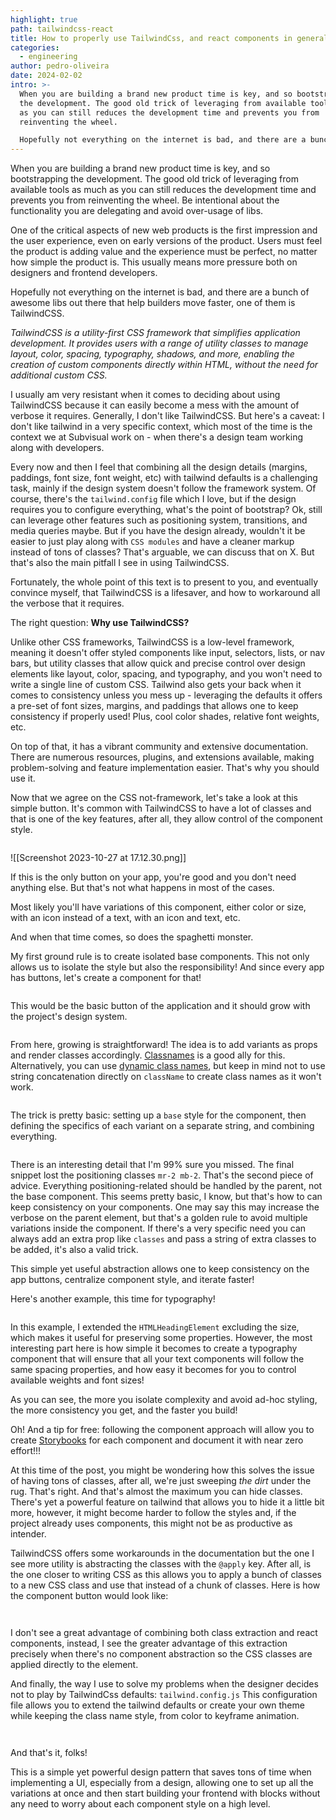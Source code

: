 ```yaml
---
highlight: true
path: tailwindcss-react
title: How to properly use TailwindCss, and react components in general
categories:
  - engineering
author: pedro-oliveira
date: 2024-02-02
intro: >-
  When you are building a brand new product time is key, and so bootstrapping
  the development. The good old trick of leveraging from available tools as much
  as you can still reduces the development time and prevents you from
  reinventing the wheel. 

  Hopefully not everything on the internet is bad, and there are a bunch of awesome libs out there that help builders move fast, one of them is TailwindCSS.
---
```

When you are building a brand new product time is key, and so bootstrapping the development. The good old trick of leveraging from available tools as much as you can still reduces the development time and prevents you from reinventing the wheel. 
Be intentional about the functionality you are delegating and avoid over-usage of libs.

One of the critical aspects of new web products is the first impression and the user experience, even on early versions of the product. Users must feel the product is adding value and the experience must be perfect, no matter how simple the product is.
This usually means more pressure both on designers and frontend developers.

Hopefully not everything on the internet is bad, and there are a bunch of awesome libs out there that help builders move faster, one of them is TailwindCSS. 

*TailwindCSS is a utility-first CSS framework that simplifies application development. It provides users with a range of utility classes to manage layout, color, spacing, typography, shadows, and more, enabling the creation of custom components directly within HTML, without the need for additional custom CSS.* 

I usually am very resistant when it comes to deciding about using TailwindCSS because it can easily become a mess with the amount of verbose it requires. Generally, I don't like TailwindCSS. But here's a caveat: I don't like tailwind in a very specific context, which most of the time is the context we at Subvisual work on - when there's a design team working along with developers.

Every now and then I feel that combining all the design details (margins, paddings, font size, font weight, etc) with tailwind defaults is a challenging task, mainly if the design system doesn't follow the framework system. Of course, there's the `tailwind.config` file which I love, but if the design requires you to configure everything, what's the point of bootstrap? Ok, still can leverage other features such as positioning system, transitions, and media queries maybe. 
But if you have the design already, wouldn't it be easier to just play along with `CSS modules` and have a cleaner markup instead of tons of classes? That's arguable, we can discuss that on X. But that's also the main pitfall I see in using TailwindCSS. 

Fortunately, the whole point of this text is to present to you, and eventually convince myself, that TailwindCSS is a lifesaver, and how to workaround all the verbose that it requires.

The right question: **Why use TailwindCSS?** 

Unlike other CSS frameworks, TailwindCSS is a low-level framework, meaning it doesn't offer styled components like input, selectors, lists, or nav bars, but utility classes that allow quick and precise control over design elements like layout, color, spacing, and typography, and you won't need to write a single line of custom CSS.
Tailwind also gets your back when it comes to consistency unless you mess up - leveraging the defaults it offers a pre-set of font sizes, margins, and paddings that allows one to keep consistency if properly used! Plus, cool color shades, relative font weights, etc.

On top of that, it has a vibrant community and extensive documentation. There are numerous resources, plugins, and extensions available, making problem-solving and feature implementation easier. That's why you should use it. 

Now that we agree on the CSS not-framework, let's take a look at this simple button. 
It's common with TailwindCSS to have a lot of classes and that is one of the key features, after all, they allow control of the component style.

```html

```

!\[[Screenshot 2023-10-27 at 17.12.30.png]]

If this is the only button on your app, you're good and you don't need anything else. But that's not what happens in most of the cases. 

Most likely you'll have variations of this component, either color or size, with an icon instead of a text, with an icon and text, etc. 

And when that time comes, so does the spaghetti monster. 

My first ground rule is to create isolated base components. This not only allows us to isolate the style but also the responsibility! And since every app has buttons, let's create a component for that!

```tsx

```

This would be the basic button of the application and it should grow with the project's design system. 

```tsx

```

From here, growing is straightforward!  The idea is to add variants as props and render classes accordingly. [Classnames](https://github.com/JedWatson/classnames) is a good ally for this. Alternatively, you can use [dynamic class names](https://tailwindcss.com/docs/content-configuration#dynamic-class-names), but keep in mind not to use string concatenation directly on `className` to create class names as it won't work.

```tsx

```

The trick is pretty basic: setting up a `base` style for the component, then defining the specifics of each variant on a separate string, and combining everything. 

```tsx

```

There is an interesting detail that I'm 99% sure you missed. The final snippet lost the positioning classes `mr-2 mb-2`. That's the second piece of advice. 
Everything positioning-related should be handled by the parent, not the base component. This seems pretty basic, I know, but that's how to can keep consistency on your components. One may say this may increase the verbose on the parent element, but that's a golden rule to avoid multiple variations inside the component. If there's a very specific need you can always add an extra prop like `classes` and pass a string of extra classes to be added, it's also a valid trick.

This simple yet useful abstraction allows one to keep consistency on the app buttons, centralize component style, and iterate faster!

Here's another example, this time for typography!

```tsx

```

In this example, I extended the `HTMLHeadingElement` excluding the size, which makes it useful for preserving some properties. However, the most interesting part here is how simple it becomes to create a typography component that will ensure that all your text components will follow the same spacing properties, and how easy it becomes for you to control available weights and font sizes! 

As you can see, the more you isolate complexity and avoid ad-hoc styling, the more consistency you get, and the faster you build!

Oh! And a tip for free: following the component approach will allow you to create [Storybooks](https://storybook.js.org/) for each component and document it with near zero effort!!! 

At this time of the post, you might be wondering how this solves the issue of 
having tons of classes, after all, we're just sweeping  *the dirt* under the rug. 
That's right. And that's almost the maximum you can hide classes. There's yet a powerful feature on tailwind that allows you to hide it a little bit more, however, it might become harder to follow the styles and, if the project already uses components, this might not be as productive as intender. 

TailwindCSS offers some workarounds in the documentation but the one I see more utility is abstracting the classes with the `@apply` key. After all, is the one closer to writing CSS as this allows you to apply a bunch of classes to a new CSS class and use that instead of a chunk of classes. Here is how the component button would look like:

```css

```

```tsx

```

I don't see a great advantage of combining both class extraction and react components, instead, I see the greater advantage of this extraction precisely when there's no component abstraction so the CSS classes are applied directly to the element.

And finally, the way I use to solve my problems when the designer decides not to play by TailwindCss defaults: `tailwind.config.js`
This configuration file allows you to extend the tailwind defaults or create your own theme while keeping the class name style, from color to keyframe animation. 

```js

```

```html

```

And that's it, folks!

This is a simple yet powerful design pattern that saves tons of time when implementing a UI, especially from a design, allowing one to set up all the variations at once and then start building your frontend with blocks without any need to worry about each component style on a high level.
